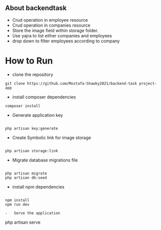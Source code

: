 ## About backendtask

-   Crud operation in employee resource
-   Crud operation in companies resource
-   Store the image field within storage folder.
-   Use yajra to list either companies and employees
-   drop down to filter employees according to company

# How to Run

-   clone the repository

```
git clone https://github.com/Mostafa-Shawky2021/backend-task project-app

```

-   install composer dependencies

```
composer install
```

-   Generate application key

```

php artisan key:generate

```

-   Create Symbolic link for image storage

```

php artisan storage:link

```

-   Migrate database migrations file

```

php artisan migrate
php artisan db:seed

```

-   install npm dependencies

```

npm install
npm run dev

-   Serve the application

```

php artisan serve

```

```
